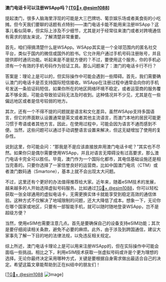**澳门电话卡可以注册WSApp吗？[[TG💪+ @esim1088](https://t.me/s/esim1088)]**

提起澳门，很多人脑海里浮现的可能是大三巴牌坊、葡京娱乐场或者美食街的小吃摊。但今天我们要聊的话题有点特别——澳门电话卡能不能用来注册WSApp？这事儿看似简单，但实际上涉及不少细节，尤其是对于经常往来澳门或者对跨境通信有需求的朋友来说，了解清楚非常重要。

首先，咱们得搞清楚什么是WSApp。WSApp其实是一个全球范围内的匿名社交平台，类似于国内的微信或国外的脸书。它允许用户通过手机号码注册账号，并且提供即时通讯功能。听起来是不是挺方便的？不过，要使用这个服务，你的手机必须有一个有效的手机号码作为验证工具。那么问题来了：澳门的电话卡行不行？

答案是：理论上是可以的，但实际操作中可能会遇到一些障碍。首先，我们需要确认澳门的电话卡是否支持国际短信接收。WSApp在注册过程中通常会向你的手机号发送一条验证码短信，如果你所在的地区网络环境不稳定，或者运营商的服务覆盖不够全面，可能会导致验证码无法及时收到。这种情况并不少见，尤其是在一些偏远地区或者是信号较弱的地方。

其次，还有一个不得不提的问题就是语言和文化差异。虽然WSApp支持多国语言，但它的界面默认设置通常是英文或者其他主流语言，而澳门本地的居民可能更习惯于粤语或者其他方言。因此，在使用过程中，可能会因为语言不通而感到不便。当然，这些问题可以通过手动调整语言设置来解决，但这无疑增加了使用的复杂性。

说到这里，你可能会问：“那我是不是应该直接放弃用澳门电话卡呢？”其实也不尽然。如果你只是偶尔需要使用WSApp，并且对语言无障碍没有过高要求，那么澳门电话卡完全可以胜任。毕竟，澳门作为一个国际化都市，其电信基础设施还是相当完善的。只要你选择了一家信誉良好的运营商，比如中国澳门电讯（CTM）或者澳门数码通（Smartone），基本上就不会出现太大问题。

不过，这里还有个更好的办法值得推荐给大家。近年来，随着eSIM技术的发展，越来越多的人开始选择虚拟号码服务。比如通过[TG💪+ @esim1088](https://t.me/s/esim1088)，你可以轻松获取一张全球通用的虚拟电话卡，无需更换实体卡就能享受到稳定高效的通信体验。这种方式不仅解决了地域限制的问题，还大大降低了成本。想象一下，无论你在哪个国家或地区，只要有一部智能手机，就可以随时随地登录WSApp，岂不是超级方便？

当然，使用eSIM也需要注意几点。首先是要确保自己的设备支持eSIM功能；其次是要仔细阅读相关条款，避免不必要的麻烦。此外，由于涉及到跨国通信，建议大家事先了解一下目的地的法律法规，以免违反相关规定。

综上所述，澳门电话卡理论上是可以用来注册WSApp的，但在实际操作中可能会面临一些挑战。相比之下，利用eSIM技术获取一张虚拟号码或许是个更为理想的选择。无论你最终决定采用哪种方式，关键是要根据自身需求做出最适合自己的决定。希望这篇文章能帮助到正在纠结中的朋友们！

[[TG💪+ @esim1088](https://t.me/s/esim1088) ![Image](https://i.postimg.cc/4NQfJmqS/Snipaste-2025-05-13-00-14-12.png)]